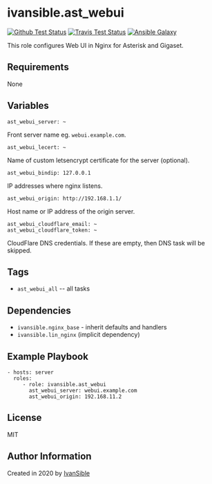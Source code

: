 # ivansible.ast_webui

[![Github Test Status](https://github.com/ivansible/ast-webui/workflows/Molecule%20test/badge.svg?branch=master)](https://github.com/ivansible/ast-webui/actions)
[![Travis Test Status](https://travis-ci.org/ivansible/ast-webui.svg?branch=master)](https://travis-ci.org/ivansible/ast-webui)
[![Ansible Galaxy](https://img.shields.io/badge/galaxy-ivansible.ast__webui-68a.svg?style=flat)](https://galaxy.ansible.com/ivansible/ast_webui/)

This role configures Web UI in Nginx for Asterisk and Gigaset.


## Requirements

None


## Variables

    ast_webui_server: ~
Front server name eg. `webui.example.com`.

    ast_webui_lecert: ~
Name of custom letsencrypt certificate for the server (optional).

    ast_webui_bindip: 127.0.0.1
IP addresses where nginx listens.

    ast_webui_origin: http://192.168.1.1/
Host name or IP address of the origin server.

    ast_webui_cloudflare_email: ~
    ast_webui_cloudflare_token: ~
CloudFlare DNS credentials. If these are empty, then DNS task will be skipped.


## Tags

- `ast_webui_all` -- all tasks


## Dependencies

- `ivansible.nginx_base` - inherit defaults and handlers
- `ivansible.lin_nginx`    (implicit dependency)


## Example Playbook

    - hosts: server
      roles:
         - role: ivansible.ast_webui
           ast_webui_server: webui.example.com
           ast_webui_origin: 192.168.11.2


## License

MIT


## Author Information

Created in 2020 by [IvanSible](https://github.com/ivansible)
